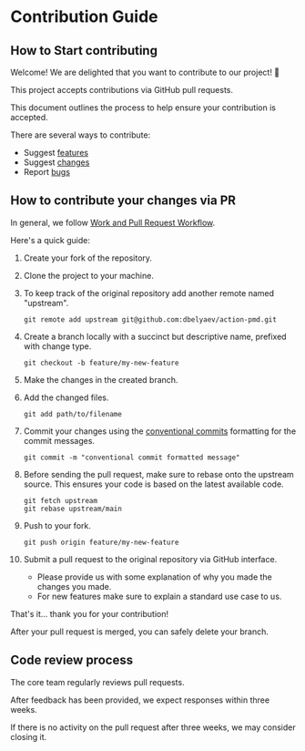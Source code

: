 # Contribution Guide

## How to Start contributing

Welcome! We are delighted that you want to contribute to our project! 💖

This project accepts contributions via GitHub pull requests.

This document outlines the process to help ensure your contribution is accepted.

There are several ways to contribute:

* Suggest [features](https://github.com/dbelyaev/action-pmd/issues/new?assignees=&labels=type%3A+%3Abulb%3A+feature+request&template=feature-request.md&title=)
* Suggest [changes](https://github.com/dbelyaev/action-pmd/issues/new?assignees=&labels=type%3A+%3Awrench%3A+maintenance&template=code-maintenance.md&title=)
* Report [bugs](https://github.com/dbelyaev/action-pmd/issues/new?assignees=&labels=type%3A+%3Abug+bug&template=bug-report.md&title=)

## How to contribute your changes via PR

In general, we follow [Work and Pull Request Workflow](https://github.com/susam/gitpr).

Here's a quick guide:

1. Create your fork of the repository.
1. Clone the project to your machine.
1. To keep track of the original repository add another remote named "upstream".

    ```shell
    git remote add upstream git@github.com:dbelyaev/action-pmd.git
    ```

1. Create a branch locally with a succinct but descriptive name, prefixed with change type.

    ```shell
    git checkout -b feature/my-new-feature
    ```

1. Make the changes in the created branch.
1. Add the changed files.

    ```shell
    git add path/to/filename
    ```

1. Commit your changes using the [conventional commits](https://www.conventionalcommits.org/en/v1.0.0/) formatting for the commit messages.

    ```shell
    git commit -m "conventional commit formatted message"
    ```

1. Before sending the pull request, make sure to rebase onto the upstream source. This ensures your code is based on the latest available code.

    ```shell
    git fetch upstream
    git rebase upstream/main
    ```

1. Push to your fork.

    ```shell
    git push origin feature/my-new-feature
    ```

1. Submit a pull request to the original repository via GitHub interface.  
    * Please provide us with some explanation of why you made the changes you made.  
    * For new features make sure to explain a standard use case to us.

That's it... thank you for your contribution!

After your pull request is merged, you can safely delete your branch.

## Code review process

The core team regularly reviews pull requests.

After feedback has been provided, we expect responses within three weeks.

If there is no activity on the pull request after three weeks, we may consider closing it.
